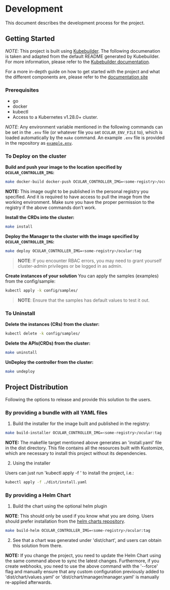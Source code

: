 # Development

This document describes the development process for the project.

## Getting Started

*NOTE*: This project is built using [Kubebuilder](https://kubebuilder.io/).
The following documenation is taken and adapted from the default README generated
by Kubebuilder. For more information, please refer to the [Kubebuilder documentation](https://kubebuilder.io/).

For a more in-depth guide on how to get started with the project and what the different components
are, please refer to the [documentation site](https://ocularproject.io/docs/)

### Prerequisites
- go
- docker
- kubectl
- Access to a Kubernetes v1.28.0+ cluster.

*NOTE*: Any environment variable mentioned in the following commands can be set in the
`.env` file (or whatever file you set `OCULAR_ENV_FILE` to), which is loaded automatically by the `make` command.
An example `.env` file is provided in the repository as [`example.env`](/example.env).

### To Deploy on the cluster
**Build and push your image to the location specified by `OCULAR_CONTROLLER_IMG`:**

```sh
make docker-build docker-push OCULAR_CONTROLLER_IMG=<some-registry>/ocular:tag
```

**NOTE:** This image ought to be published in the personal registry you specified.
And it is required to have access to pull the image from the working environment.
Make sure you have the proper permission to the registry if the above commands don’t work.

**Install the CRDs into the cluster:**

```sh
make install
```

**Deploy the Manager to the cluster with the image specified by `OCULAR_CONTROLLER_IMG`:**

```sh
make deploy OCULAR_CONTROLLER_IMG=<some-registry>/ocular:tag
```

> **NOTE**: If you encounter RBAC errors, you may need to grant yourself cluster-admin
privileges or be logged in as admin.

**Create instances of your solution**
You can apply the samples (examples) from the config/sample:

```sh
kubectl apply -k config/samples/
```

>**NOTE**: Ensure that the samples has default values to test it out.

### To Uninstall
**Delete the instances (CRs) from the cluster:**

```sh
kubectl delete -k config/samples/
```

**Delete the APIs(CRDs) from the cluster:**

```sh
make uninstall
```

**UnDeploy the controller from the cluster:**

```sh
make undeploy
```

## Project Distribution

Following the options to release and provide this solution to the users.

### By providing a bundle with all YAML files

1. Build the installer for the image built and published in the registry:

```sh
make build-installer OCULAR_CONTROLLER_IMG=<some-registry>/ocular:tag
```

**NOTE:** The makefile target mentioned above generates an 'install.yaml'
file in the dist directory. This file contains all the resources built
with Kustomize, which are necessary to install this project without its
dependencies.

2. Using the installer

Users can just run 'kubectl apply -f <URL for YAML BUNDLE>' to install
the project, i.e.:

```sh
kubectl apply -f ./dist/install.yaml
```

### By providing a Helm Chart

1. Build the chart using the optional helm plugin

**NOTE**: This should only be used if you know what you are doing. Users should prefer installation from the [helm charts repository](https://github.com/crashappsec/helm-charts).

```sh
make build-helm OCULAR_CONTROLLER_IMG=<some-registry>/ocular:tag
```

2. See that a chart was generated under 'dist/chart', and users
   can obtain this solution from there.

**NOTE:** If you change the project, you need to update the Helm Chart
using the same command above to sync the latest changes. Furthermore,
if you create webhooks, you need to use the above command with
the '--force' flag and manually ensure that any custom configuration
previously added to 'dist/chart/values.yaml' or 'dist/chart/manager/manager.yaml'
is manually re-applied afterwards.



